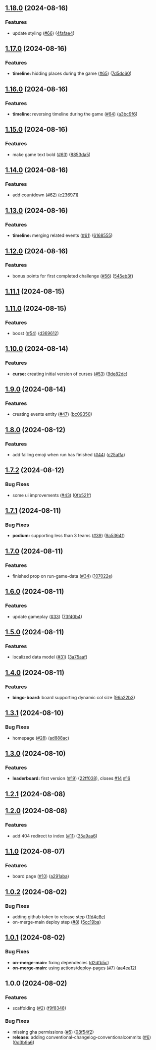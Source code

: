 ## [1.18.0](https://github.com/geo-quest/travel-bingo/compare/v1.17.0...v1.18.0) (2024-08-16)

### Features

* update styling ([#66](https://github.com/geo-quest/travel-bingo/issues/66)) ([4fafae4](https://github.com/geo-quest/travel-bingo/commit/4fafae48a2e47d6ed24f6860da5b6a9d63304dab))

## [1.17.0](https://github.com/geo-quest/travel-bingo/compare/v1.16.0...v1.17.0) (2024-08-16)

### Features

* **timeline:** hidding places during the game ([#65](https://github.com/geo-quest/travel-bingo/issues/65)) ([7d5dc60](https://github.com/geo-quest/travel-bingo/commit/7d5dc60c0c3f2d37439bc18757596dc30b7bde66))

## [1.16.0](https://github.com/geo-quest/travel-bingo/compare/v1.15.0...v1.16.0) (2024-08-16)

### Features

* **timeline:** reversing timeline during the game ([#64](https://github.com/geo-quest/travel-bingo/issues/64)) ([a3bc9f6](https://github.com/geo-quest/travel-bingo/commit/a3bc9f65d9a42786da45c2f8dcd7af7eee603163))

## [1.15.0](https://github.com/geo-quest/travel-bingo/compare/v1.14.0...v1.15.0) (2024-08-16)

### Features

* make game text bold ([#63](https://github.com/geo-quest/travel-bingo/issues/63)) ([8853da5](https://github.com/geo-quest/travel-bingo/commit/8853da508e0c429282240f830c377a195592b190))

## [1.14.0](https://github.com/geo-quest/travel-bingo/compare/v1.13.0...v1.14.0) (2024-08-16)

### Features

* add countdown ([#62](https://github.com/geo-quest/travel-bingo/issues/62)) ([c236971](https://github.com/geo-quest/travel-bingo/commit/c23697101646a1acb0a23366c52ca3ff55e5dee8))

## [1.13.0](https://github.com/geo-quest/travel-bingo/compare/v1.12.0...v1.13.0) (2024-08-16)

### Features

* **timeline:** merging related events ([#61](https://github.com/geo-quest/travel-bingo/issues/61)) ([6168555](https://github.com/geo-quest/travel-bingo/commit/61685555ecf950a2379ba1cb27c1fa333cd7533e))

## [1.12.0](https://github.com/geo-quest/travel-bingo/compare/v1.11.1...v1.12.0) (2024-08-16)

### Features

* bonus points for first completed challenge  ([#56](https://github.com/geo-quest/travel-bingo/issues/56)) ([545eb3f](https://github.com/geo-quest/travel-bingo/commit/545eb3f49f98d7b40361f19cfb485628ce7b37f9))

## [1.11.1](https://github.com/geo-quest/travel-bingo/compare/v1.11.0...v1.11.1) (2024-08-15)

## [1.11.0](https://github.com/geo-quest/travel-bingo/compare/v1.10.0...v1.11.0) (2024-08-15)

### Features

* boost ([#54](https://github.com/geo-quest/travel-bingo/issues/54)) ([d369612](https://github.com/geo-quest/travel-bingo/commit/d369612ca44b367d6976ef607f14e375a5f2df9e))

## [1.10.0](https://github.com/geo-quest/travel-bingo/compare/v1.9.0...v1.10.0) (2024-08-14)

### Features

* **curse:** creating initial version of curses ([#53](https://github.com/geo-quest/travel-bingo/issues/53)) ([9de82dc](https://github.com/geo-quest/travel-bingo/commit/9de82dc867ae6cff87fbec29fd13ad54e668bdd9))

## [1.9.0](https://github.com/geo-quest/travel-bingo/compare/v1.8.0...v1.9.0) (2024-08-14)

### Features

* creating events entity ([#47](https://github.com/geo-quest/travel-bingo/issues/47)) ([bc09350](https://github.com/geo-quest/travel-bingo/commit/bc093503cc3f2f9c03fa4a64be817f55e4acd96b))

## [1.8.0](https://github.com/geo-quest/travel-bingo/compare/v1.7.2...v1.8.0) (2024-08-12)

### Features

* add falling emoji when run has finished ([#44](https://github.com/geo-quest/travel-bingo/issues/44)) ([c25affa](https://github.com/geo-quest/travel-bingo/commit/c25affad11419561b7941af56c91b375ffa2b14d))

## [1.7.2](https://github.com/geo-quest/travel-bingo/compare/v1.7.1...v1.7.2) (2024-08-12)

### Bug Fixes

* some ui improvements ([#43](https://github.com/geo-quest/travel-bingo/issues/43)) ([0fb521f](https://github.com/geo-quest/travel-bingo/commit/0fb521fbeaaf4692be87224df4a2e35b7c216958))

## [1.7.1](https://github.com/geo-quest/travel-bingo/compare/v1.7.0...v1.7.1) (2024-08-11)

### Bug Fixes

* **podium:** supporting less than 3 teams ([#39](https://github.com/geo-quest/travel-bingo/issues/39)) ([9a5364f](https://github.com/geo-quest/travel-bingo/commit/9a5364f20a52f01817fc666513a3af1890fa133e))

## [1.7.0](https://github.com/geo-quest/travel-bingo/compare/v1.6.0...v1.7.0) (2024-08-11)

### Features

* finished prop on run-game-data ([#34](https://github.com/geo-quest/travel-bingo/issues/34)) ([107022e](https://github.com/geo-quest/travel-bingo/commit/107022e012be61e1a4ac8d77ce3f2725926f14ae))

## [1.6.0](https://github.com/geo-quest/travel-bingo/compare/v1.5.0...v1.6.0) (2024-08-11)

### Features

* update gameplay ([#33](https://github.com/geo-quest/travel-bingo/issues/33)) ([73f40b4](https://github.com/geo-quest/travel-bingo/commit/73f40b415c0504d7c5fa03440e8fb90b189e76ef))

## [1.5.0](https://github.com/geo-quest/travel-bingo/compare/v1.4.0...v1.5.0) (2024-08-11)

### Features

* localized data model ([#31](https://github.com/geo-quest/travel-bingo/issues/31)) ([3a75aaf](https://github.com/geo-quest/travel-bingo/commit/3a75aafc60eba5e41bf6d31a1343a435329d2756))

## [1.4.0](https://github.com/geo-quest/travel-bingo/compare/v1.3.1...v1.4.0) (2024-08-11)

### Features

* **bingo-board:** board supporting dynamic col size ([96a22b3](https://github.com/geo-quest/travel-bingo/commit/96a22b3380cbe422e25fec7928e8ef05aacc4d82))

## [1.3.1](https://github.com/geo-quest/travel-bingo/compare/v1.3.0...v1.3.1) (2024-08-10)

### Bug Fixes

* homepage ([#28](https://github.com/geo-quest/travel-bingo/issues/28)) ([ad888ac](https://github.com/geo-quest/travel-bingo/commit/ad888ac7ba8e8b853b08a3069994e9101f3d7d06))

## [1.3.0](https://github.com/geo-quest/travel-bingo/compare/v1.2.1...v1.3.0) (2024-08-10)

### Features

* **leaderboard:** first version ([#19](https://github.com/geo-quest/travel-bingo/issues/19)) ([22ff038](https://github.com/geo-quest/travel-bingo/commit/22ff0383cf2fd034552d22de387fd9b5448fd739)), closes [#14](https://github.com/geo-quest/travel-bingo/issues/14) [#16](https://github.com/geo-quest/travel-bingo/issues/16)

## [1.2.1](https://github.com/geo-quest/travel-bingo/compare/v1.2.0...v1.2.1) (2024-08-08)

## [1.2.0](https://github.com/geo-quest/travel-bingo/compare/v1.1.0...v1.2.0) (2024-08-08)

### Features

* add 404 redirect to index ([#11](https://github.com/geo-quest/travel-bingo/issues/11)) ([35a9aa6](https://github.com/geo-quest/travel-bingo/commit/35a9aa631f272bedd64396eba94277d829dddf34))

## [1.1.0](https://github.com/geo-quest/travel-bingo/compare/v1.0.2...v1.1.0) (2024-08-07)

### Features

* board page ([#10](https://github.com/geo-quest/travel-bingo/issues/10)) ([a291aba](https://github.com/geo-quest/travel-bingo/commit/a291aba3d1413e8c3d487183ca1d9db30c90c611))

## [1.0.2](https://github.com/geo-quest/travel-bingo/compare/v1.0.1...v1.0.2) (2024-08-02)

### Bug Fixes

* adding github token to release step ([1fd4c8e](https://github.com/geo-quest/travel-bingo/commit/1fd4c8e205ae7160833d8c444bb9fd7a4355f10d))
* on-merge-main deploy step ([#8](https://github.com/geo-quest/travel-bingo/issues/8)) ([5cc19ba](https://github.com/geo-quest/travel-bingo/commit/5cc19ba603a19c25f19c12befad054735e9c74b0))

## [1.0.1](https://github.com/geo-quest/travel-bingo/compare/v1.0.0...v1.0.1) (2024-08-02)

### Bug Fixes

* **on-merge-main:** fixing dependecies ([d2dfb5c](https://github.com/geo-quest/travel-bingo/commit/d2dfb5c46be66dac9531eb023696b6d510399cb6))
* **on-merge-main:** using actions/deploy-pages ([#7](https://github.com/geo-quest/travel-bingo/issues/7)) ([aa4ea12](https://github.com/geo-quest/travel-bingo/commit/aa4ea12943b7fb0378dba28de95e0654c3afb8ef))

## 1.0.0 (2024-08-02)

### Features

* scaffolding ([#2](https://github.com/geo-quest/travel-bingo/issues/2)) ([f9f8348](https://github.com/geo-quest/travel-bingo/commit/f9f8348fdb63b564d1085e0e5566858288b55d61))

### Bug Fixes

* missing gha permissions ([#5](https://github.com/geo-quest/travel-bingo/issues/5)) ([08f54f2](https://github.com/geo-quest/travel-bingo/commit/08f54f27fcff1fbef4ea0ccccbd92b9588668837))
* **release:** adding conventional-changelog-conventionalcommits ([#6](https://github.com/geo-quest/travel-bingo/issues/6)) ([0d3b9a6](https://github.com/geo-quest/travel-bingo/commit/0d3b9a6ff517c5711bde8a5055dbcf9aa0542b87))
